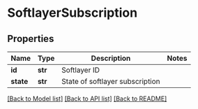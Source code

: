 # SoftlayerSubscription

## Properties
Name | Type | Description | Notes
------------ | ------------- | ------------- | -------------
**id** | **str** | Softlayer ID | 
**state** | **str** | State of softlayer subscription | 

[[Back to Model list]](../README.md#documentation-for-models) [[Back to API list]](../README.md#documentation-for-api-endpoints) [[Back to README]](../README.md)


